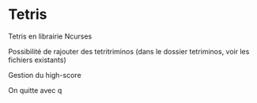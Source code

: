 # Tetris

Tetris en librairie Ncurses

Possibilité de rajouter des tetritriminos (dans le dossier tetriminos, voir les fichiers existants)

Gestion du high-score

On quitte avec q
